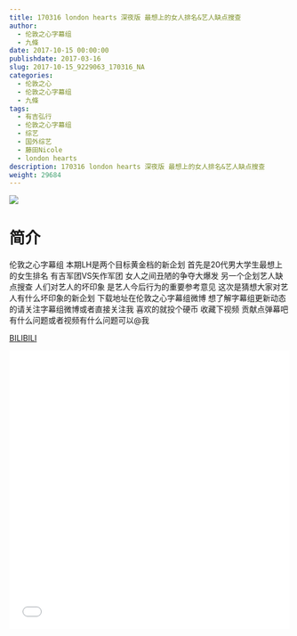 ```yaml
---
title: 170316 london hearts 深夜版 最想上的女人排名&艺人缺点搜查
author: 
  - 伦敦之心字幕组
  - 九條
date: 2017-10-15 00:00:00
publishdate: 2017-03-16
slug: 2017-10-15_9229063_170316_NA
categories: 
  - 伦敦之心
  - 伦敦之心字幕组
  - 九條
tags: 
  - 有吉弘行
  - 伦敦之心字幕组
  - 综艺
  - 国外综艺
  - 藤田Nicole
  - london hearts
description: 170316 london hearts 深夜版 最想上的女人排名&艺人缺点搜查
weight: 29684
---
```


![](https://i.imgur.com/tXi3hdv.jpg)

# 简介  
伦敦之心字幕组 本期LH是两个目标黄金档的新企划 首先是20代男大学生最想上的女生排名 有吉军团VS矢作军团 女人之间丑陋的争夺大爆发 另一个企划艺人缺点搜查 人们对艺人的坏印象 是艺人今后行为的重要参考意见 这次是猜想大家对艺人有什么坏印象的新企划 下载地址在伦敦之心字幕组微博 想了解字幕组更新动态的请关注字幕组微博或者直接关注我 喜欢的就投个硬币 收藏下视频 贡献点弹幕吧 有什么问题或者视频有什么问题可以@我

  [BILIBILI](https://www.bilibili.com/video/av9229063/)


  <iframe src="//www.bilibili.com/html/html5player.html?cid=15249208&aid=9229063" width="100%" height="500" frameborder="0" allowfullscreen="allowfullscreen"></iframe>
